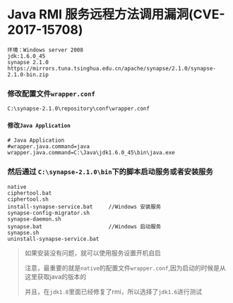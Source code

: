 # Java RMI 服务远程方法调用漏洞(CVE-2017-15708)


```
环境：Windows server 2008
jdk:1.6.0_45
synapse 2.1.0
https://mirrors.tuna.tsinghua.edu.cn/apache/synapse/2.1.0/synapse-2.1.0-bin.zip

```

### 修改配置文件``wrapper.conf``
```angular2html
C:\synapse-2.1.0\repository\conf\wrapper.conf
```
#### 修改``Java Application``
````angular2html
# Java Application
#wrapper.java.command=java
wrapper.java.command=C:\Java\jdk1.6.0_45\bin\java.exe
````
### 然后通过 ``C:\synapse-2.1.0\bin``下的脚本启动服务或者安装服务
```angular2html
native
ciphertool.bat
ciphertool.sh
install-synapse-service.bat     //Windows 安装服务
synapse-config-migrator.sh
synapse-daemon.sh
synapse.bat                     //Windows 启动服务
synapse.sh
uninstall-synapse-service.bat
```

> 如果安装没有问题，就可以使用服务设置开机自启
>
> 注意，最重要的就是`native`的配置文件`wrapper.conf`,因为启动的时候是从这里获取java的版本的
>
>并且，在`jdk1.8`里面已经修复了rmi，所以选择了`jdk1.6`进行测试